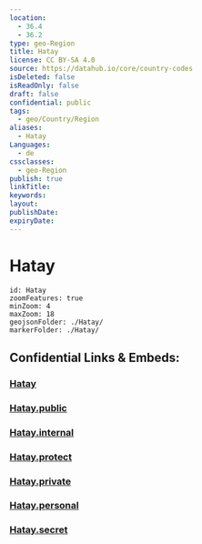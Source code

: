 ```yaml
---
location:
  - 36.4
  - 36.2
type: geo-Region
title: Hatay
license: CC BY-SA 4.0
source: https://datahub.io/core/country-codes
isDeleted: false
isReadOnly: false
draft: false
confidential: public
tags:
  - geo/Country/Region
aliases:
  - Hatay
Languages:
  - de
cssclasses:
  - geo-Region
publish: true
linkTitle:
keywords:
layout:
publishDate:
expiryDate:
---
```


# Hatay

```leaflet
id: Hatay
zoomFeatures: true 
minZoom: 4 
maxZoom: 18
geojsonFolder: ./Hatay/
markerFolder: ./Hatay/
```


## Confidential Links & Embeds: 

### [Hatay](/_Standards/Earth/Continent/Europe/Europe~East/Turkey/Provinces~Turkey/Hatay.md) 

### [Hatay.public](/_public/Earth/Continent/Europe/Europe~East/Turkey/Provinces~Turkey/Hatay.public.md) 

### [Hatay.internal](/_internal/Earth/Continent/Europe/Europe~East/Turkey/Provinces~Turkey/Hatay.internal.md) 

### [Hatay.protect](/_protect/Earth/Continent/Europe/Europe~East/Turkey/Provinces~Turkey/Hatay.protect.md) 

### [Hatay.private](/_private/Earth/Continent/Europe/Europe~East/Turkey/Provinces~Turkey/Hatay.private.md) 

### [Hatay.personal](/_personal/Earth/Continent/Europe/Europe~East/Turkey/Provinces~Turkey/Hatay.personal.md) 

### [Hatay.secret](/_secret/Earth/Continent/Europe/Europe~East/Turkey/Provinces~Turkey/Hatay.secret.md)

